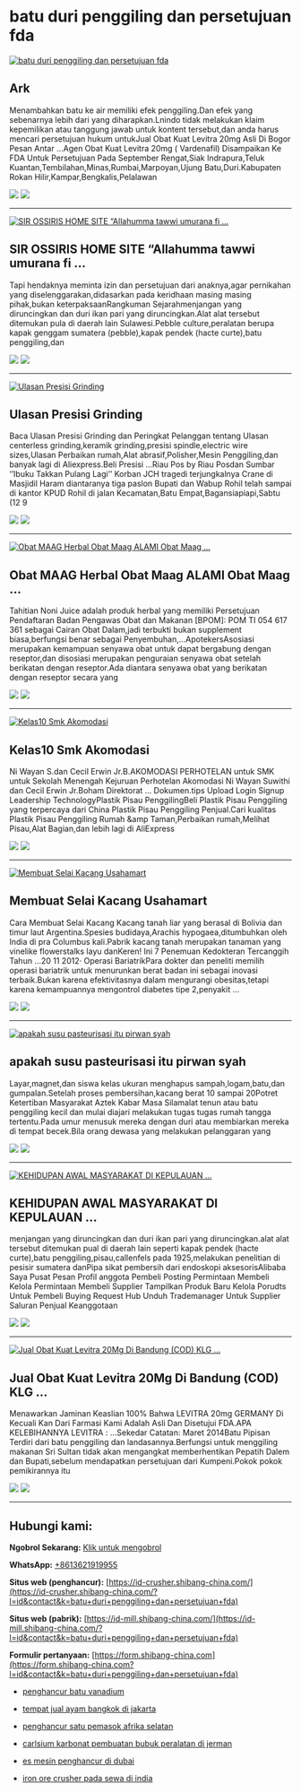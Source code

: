 # batu duri penggiling dan persetujuan fda

<a href="https://swt.shibang-china.com/?l=id&img&k=batu+duri+penggiling+dan+persetujuan+fda" target="_blank">![batu duri penggiling dan persetujuan fda](http://static.shibang-china.com/all-800x300/780.jpg)</a>

## Ark
Menambahkan batu ke air memiliki efek penggiling.Dan efek yang sebenarnya lebih dari yang diharapkan.Lnindo tidak melakukan klaim kepemilikan atau tanggung jawab untuk kontent tersebut,dan anda harus mencari persetujuan hukum untukJual Obat Kuat Levitra 20mg Asli Di Bogor Pesan Antar …Agen Obat Kuat Levitra 20mg ( Vardenafil) Disampaikan Ke FDA Untuk Persetujuan Pada September Rengat,Siak Indrapura,Teluk Kuantan,Tembilahan,Minas,Rumbai,Marpoyan,Ujung Batu,Duri.Kabupaten Rokan Hilir,Kampar,Bengkalis,Pelalawan


<a href="https://whatsapp.shibangsoft.com/WhatsApp.php" target="_blank" title="WhatsApp">![](http://static.shibang-china.com/icon/whatsapp.png)</a> <a href="https://swt.shibang-china.com/?l=id&icon&k=batu+duri+penggiling+dan+persetujuan+fda" target="_blank">![](http://static.shibang-china.com/icon/chat-id.png)</a>

---

<a href="https://swt.shibang-china.com/?l=id&img&k=batu+duri+penggiling+dan+persetujuan+fda" target="_blank">![SIR OSSIRIS HOME SITE “Allahumma tawwi umurana fi …](http://static.shibang-china.com/all-800x300/337.jpg)</a>

## SIR OSSIRIS HOME SITE “Allahumma tawwi umurana fi …
Tapi hendaknya meminta izin dan persetujuan dari anaknya,agar pernikahan yang diselenggarakan,didasarkan pada keridhaan masing masing pihak,bukan keterpaksaanRangkuman Sejarahmenjangan yang diruncingkan dan duri ikan pari yang diruncingkan.Alat alat tersebut ditemukan pula di daerah lain Sulawesi.Pebble culture,peralatan berupa kapak genggam sumatera (pebble),kapak pendek (hacte curte),batu penggiling,dan


<a href="https://whatsapp.shibangsoft.com/WhatsApp.php" target="_blank" title="WhatsApp">![](http://static.shibang-china.com/icon/whatsapp.png)</a> <a href="https://swt.shibang-china.com/?l=id&icon&k=batu+duri+penggiling+dan+persetujuan+fda" target="_blank">![](http://static.shibang-china.com/icon/chat-id.png)</a>

---

<a href="https://swt.shibang-china.com/?l=id&img&k=batu+duri+penggiling+dan+persetujuan+fda" target="_blank">![Ulasan Presisi Grinding](http://static.shibang-china.com/all-800x300/1382.jpg)</a>

## Ulasan Presisi Grinding
Baca Ulasan Presisi Grinding dan Peringkat Pelanggan tentang Ulasan centerless grinding,keramik grinding,presisi spindle,electric wire sizes,Ulasan Perbaikan rumah,Alat abrasif,Polisher,Mesin Penggiling,dan banyak lagi di Aliexpress.Beli Presisi …Riau Pos by Riau Posdan Sumbar ‘’Ibuku Takkan Pulang Lagi’’ Korban JCH tragedi terjungkalnya Crane di Masjidil Haram diantaranya tiga paslon Bupati dan Wabup Rohil telah sampai di kantor KPUD Rohil di jalan Kecamatan,Batu Empat,Bagansiapiapi,Sabtu (12 9


<a href="https://whatsapp.shibangsoft.com/WhatsApp.php" target="_blank" title="WhatsApp">![](http://static.shibang-china.com/icon/whatsapp.png)</a> <a href="https://swt.shibang-china.com/?l=id&icon&k=batu+duri+penggiling+dan+persetujuan+fda" target="_blank">![](http://static.shibang-china.com/icon/chat-id.png)</a>

---

<a href="https://swt.shibang-china.com/?l=id&img&k=batu+duri+penggiling+dan+persetujuan+fda" target="_blank">![Obat MAAG Herbal Obat Maag ALAMI Obat Maag …](http://static.shibang-china.com/all-800x300/210.jpg)</a>

## Obat MAAG Herbal Obat Maag ALAMI Obat Maag …
Tahitian Noni Juice adalah produk herbal yang memiliki Persetujuan Pendaftaran Badan Pengawas Obat dan Makanan [BPOM]: POM TI 054 617 361 sebagai Cairan Obat Dalam,jadi terbukti bukan supplement biasa,berfungsi benar sebagai Penyembuhan,…ApotekersAsosiasi merupakan kemampuan senyawa obat untuk dapat bergabung dengan reseptor,dan disosiasi merupakan penguraian senyawa obat setelah berikatan dengan reseptor.Ada diantara senyawa obat yang berikatan dengan reseptor secara yang


<a href="https://whatsapp.shibangsoft.com/WhatsApp.php" target="_blank" title="WhatsApp">![](http://static.shibang-china.com/icon/whatsapp.png)</a> <a href="https://swt.shibang-china.com/?l=id&icon&k=batu+duri+penggiling+dan+persetujuan+fda" target="_blank">![](http://static.shibang-china.com/icon/chat-id.png)</a>

---

<a href="https://swt.shibang-china.com/?l=id&img&k=batu+duri+penggiling+dan+persetujuan+fda" target="_blank">![Kelas10 Smk Akomodasi](http://static.shibang-china.com/all-800x300/764.jpg)</a>

## Kelas10 Smk Akomodasi
Ni Wayan S.dan Cecil Erwin Jr.B.AKOMODASI PERHOTELAN untuk SMK untuk Sekolah Menengah Kejuruan Perhotelan Akomodasi Ni Wayan Suwithi dan Cecil Erwin Jr.Boham Direktorat … Dokumen.tips Upload Login Signup Leadership TechnologyPlastik Pisau PenggilingBeli Plastik Pisau Penggiling yang terpercaya dari China Plastik Pisau Penggiling Penjual.Cari kualitas Plastik Pisau Penggiling Rumah &amp Taman,Perbaikan rumah,Melihat Pisau,Alat Bagian,dan lebih lagi di AliExpress


<a href="https://whatsapp.shibangsoft.com/WhatsApp.php" target="_blank" title="WhatsApp">![](http://static.shibang-china.com/icon/whatsapp.png)</a> <a href="https://swt.shibang-china.com/?l=id&icon&k=batu+duri+penggiling+dan+persetujuan+fda" target="_blank">![](http://static.shibang-china.com/icon/chat-id.png)</a>

---

<a href="https://swt.shibang-china.com/?l=id&img&k=batu+duri+penggiling+dan+persetujuan+fda" target="_blank">![Membuat Selai Kacang Usahamart](http://static.shibang-china.com/all-800x300/1369.jpg)</a>

## Membuat Selai Kacang Usahamart
Cara Membuat Selai Kacang Kacang tanah liar yang berasal di Bolivia dan timur laut Argentina.Spesies budidaya,Arachis hypogaea,ditumbuhkan oleh India di pra Columbus kali.Pabrik kacang tanah merupakan tanaman yang vinelike flowerstalks layu danKeren! Ini 7 Penemuan Kedokteran Tercanggih Tahun …20 11 2012· Operasi BariatrikPara dokter dan peneliti memilih operasi bariatrik untuk menurunkan berat badan ini sebagai inovasi terbaik.Bukan karena efektivitasnya dalam mengurangi obesitas,tetapi karena kemampuannya mengontrol diabetes tipe 2,penyakit …


<a href="https://whatsapp.shibangsoft.com/WhatsApp.php" target="_blank" title="WhatsApp">![](http://static.shibang-china.com/icon/whatsapp.png)</a> <a href="https://swt.shibang-china.com/?l=id&icon&k=batu+duri+penggiling+dan+persetujuan+fda" target="_blank">![](http://static.shibang-china.com/icon/chat-id.png)</a>

---

<a href="https://swt.shibang-china.com/?l=id&img&k=batu+duri+penggiling+dan+persetujuan+fda" target="_blank">![apakah susu pasteurisasi itu pirwan syah](http://static.shibang-china.com/all-800x300/1043.jpg)</a>

## apakah susu pasteurisasi itu pirwan syah
Layar,magnet,dan siswa kelas ukuran menghapus sampah,logam,batu,dan gumpalan.Setelah proses pembersihan,kacang berat 10 sampai 20Potret Ketertiban Masyarakat Aztek Kabar Masa Silamalat tenun atau batu penggiling kecil dan mulai diajari melakukan tugas tugas rumah tangga tertentu.Pada umur menusuk mereka dengan duri atau membiarkan mereka di tempat becek.Bila orang dewasa yang melakukan pelanggaran yang


<a href="https://whatsapp.shibangsoft.com/WhatsApp.php" target="_blank" title="WhatsApp">![](http://static.shibang-china.com/icon/whatsapp.png)</a> <a href="https://swt.shibang-china.com/?l=id&icon&k=batu+duri+penggiling+dan+persetujuan+fda" target="_blank">![](http://static.shibang-china.com/icon/chat-id.png)</a>

---

<a href="https://swt.shibang-china.com/?l=id&img&k=batu+duri+penggiling+dan+persetujuan+fda" target="_blank">![KEHIDUPAN AWAL MASYARAKAT DI KEPULAUAN …](http://static.shibang-china.com/all-800x300/1528.jpg)</a>

## KEHIDUPAN AWAL MASYARAKAT DI KEPULAUAN …
menjangan yang diruncingkan dan duri ikan pari yang diruncingkan.alat alat tersebut ditemukan pual di daerah lain seperti kapak pendek (hacte curte),batu penggiling,pisau,callenfels pada 1925,melakukan penelitian di pesisir sumatera danPipa sikat pembersih dari endoskopi aksesorisAlibaba Saya Pusat Pesan Profil anggota Pembeli Posting Permintaan Membeli Kelola Permintaan Membeli Supplier Tampilkan Produk Baru Kelola Porudts Untuk Pembeli Buying Request Hub Unduh Trademanager Untuk Supplier Saluran Penjual Keanggotaan


<a href="https://whatsapp.shibangsoft.com/WhatsApp.php" target="_blank" title="WhatsApp">![](http://static.shibang-china.com/icon/whatsapp.png)</a> <a href="https://swt.shibang-china.com/?l=id&icon&k=batu+duri+penggiling+dan+persetujuan+fda" target="_blank">![](http://static.shibang-china.com/icon/chat-id.png)</a>

---

<a href="https://swt.shibang-china.com/?l=id&img&k=batu+duri+penggiling+dan+persetujuan+fda" target="_blank">![Jual Obat Kuat Levitra 20Mg Di Bandung (COD) KLG …](http://static.shibang-china.com/all-800x300/150.jpg)</a>

## Jual Obat Kuat Levitra 20Mg Di Bandung (COD) KLG …
Menawarkan Jaminan Keaslian 100% Bahwa LEVITRA 20mg GERMANY Di Kecuali Kan Dari Farmasi Kami Adalah Asli Dan Disetujui FDA.APA KELEBIHANNYA LEVITRA : …Sekedar Catatan: Maret 2014Batu Pipisan Terdiri dari batu penggiling dan landasannya.Berfungsi untuk menggiling makanan Sri Sultan tidak akan mengangkat memberhentikan Pepatih Dalem dan Bupati,sebelum mendapatkan persetujuan dari Kumpeni.Pokok pokok pemikirannya itu


<a href="https://whatsapp.shibangsoft.com/WhatsApp.php" target="_blank" title="WhatsApp">![](http://static.shibang-china.com/icon/whatsapp.png)</a> <a href="https://swt.shibang-china.com/?l=id&icon&k=batu+duri+penggiling+dan+persetujuan+fda" target="_blank">![](http://static.shibang-china.com/icon/chat-id.png)</a>

---
## Hubungi kami:

**Ngobrol Sekarang:** [Klik untuk mengobrol](https://swt.shibang-china.com?l=id&contact&k=batu+duri+penggiling+dan+persetujuan+fda)

**WhatsApp:**  [+8613621919955](https://whatsapp.shibangsoft.com/WhatsApp.php)

**Situs web (penghancur):** [https://id-crusher.shibang-china.com/](https://id-crusher.shibang-china.com/?l=id&contact&k=batu+duri+penggiling+dan+persetujuan+fda)

**Situs web (pabrik):** [https://id-mill.shibang-china.com/](https://id-mill.shibang-china.com/?l=id&contact&k=batu+duri+penggiling+dan+persetujuan+fda)

**Formulir pertanyaan:** [https://form.shibang-china.com](https://form.shibang-china.com?l=id&contact&k=batu+duri+penggiling+dan+persetujuan+fda)

* [penghancur batu vanadium](../17/penghancur%20batu%20vanadium.md)

* [tempat jual ayam bangkok di jakarta](../25/tempat%20jual%20ayam%20bangkok%20di%20jakarta.md)

* [penghancur satu pemasok afrika selatan](../16/penghancur%20satu%20pemasok%20afrika%20selatan.md)

* [carlsium karbonat pembuatan bubuk peralatan di jerman](../23/carlsium%20karbonat%20pembuatan%20bubuk%20peralatan%20di%20jerman.md)

* [es mesin penghancur di dubai](../29/es%20mesin%20penghancur%20di%20dubai.md)

* [iron ore crusher pada sewa di india](../19/iron%20ore%20crusher%20pada%20sewa%20di%20india.md)
